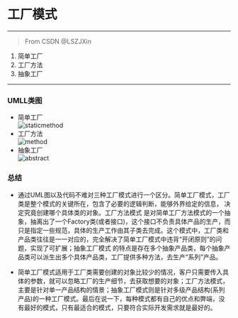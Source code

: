 # 工厂模式
---
>From CSDN @LSZJXin 
1. 简单工厂
2. 工厂方法
3. 抽象工厂

---
### UMLL类图
* 简单工厂   
![staticmethod](https://github.com/Zdn1992/pattern-study/blob/master/src/main/java/com/zdn/pattern/factory/staticmethod/uml/staticmethod.png)
* 工厂方法   
![method](https://github.com/Zdn1992/pattern-study/blob/master/src/main/java/com/zdn/pattern/factory/method/uml/method.png)
* 抽象工厂   
![abstract](https://github.com/Zdn1992/pattern-study/blob/master/src/main/java/com/zdn/pattern/factory/abstractmethod/uml/abstractmethod.png)
### 总结
* 通过UML图以及代码不难对三种工厂模式进行一个区分。简单工厂模式，工厂类是整个模式的关键所在，包含了必要的逻辑判断，能够外界给定的信息， 决定究竟创建哪个具体类的对象。工厂方法模式 是对简单工厂方法模式的一个抽象，抽离出了一个Factory类(或者接口)，这个接口不负责具体产品的生产，而只是指定一些规范，具体的生产工作由其子类去完成。这个模式中，工厂类和产品类往往是一一对应的，完全解决了简单工厂模式中违背“开闭原则”的问题，实现了可扩展；抽象工厂模式 的特点是存在多个抽象产品类，每个抽象产品类可以派生出多个具体产品类，工厂提供多种方法，去生产“系列”产品。

* 简单工厂模式适用于工厂类需要创建的对象比较少的情况，客户只需要传入具体的参数，就可以忽略工厂的生产细节，去获取想要的对象；工厂方法模式，主要是针对单一产品结构的情景；抽象工厂模式则是针对多级产品结构(系列产品)的一种工厂模式。最后在说一下，每种模式都有自己的优点和弊端，没有最好的模式，只有最适合的模式，只要符合实际开发需求就是最好的。

